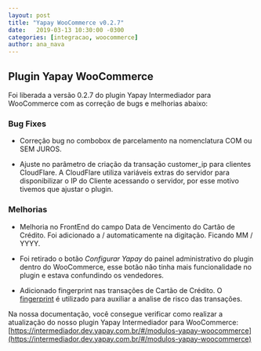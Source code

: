 ```yaml
---
layout: post
title: "Yapay WooCommerce v0.2.7"
date:   2019-03-13 10:30:00 -0300
categories: [integracao, woocommerce]
author: ana_nava
---
```


## Plugin Yapay WooCommerce

Foi liberada a versão 0.2.7 do plugin Yapay Intermediador para WooCommerce com as correção de bugs e melhorias abaixo:
<!-- more -->


### **Bug Fixes**

* Correção bug no combobox de parcelamento na nomenclatura COM ou SEM JUROS.

* Ajuste no parâmetro de criação da transação customer_ip para clientes CloudFlare. A CloudFlare utiliza variáveis extras do servidor para disponibilizar o IP do Cliente acessando o servidor, por esse motivo tivemos que ajustar o plugin.


### **Melhorias**

* Melhoria no FrontEnd do campo Data de Vencimento do Cartão de Crédito. Foi adicionado a / automaticamente na digitação. Ficando MM / YYYY.


* Foi retirado o botão _Configurar Yapay_ do painel administrativo do plugin dentro do WooCommerce, esse botão não tinha mais funcionalidade no plugin e estava confundindo os vendedores.

* Adicionado fingerprint nas transações de Cartão de Crédito. O [fingerprint](https://intermediador.dev.yapay.com.br/#/transacao-fingerprint) é utilizado para auxiliar a analise de risco das transações.




Na nossa documentação, você consegue verificar como realizar a atualização do nosso plugin Yapay Intermediador para WooCommerce: [https://intermediador.dev.yapay.com.br/#/modulos-yapay-woocommerce](https://intermediador.dev.yapay.com.br/#/modulos-yapay-woocommerce)